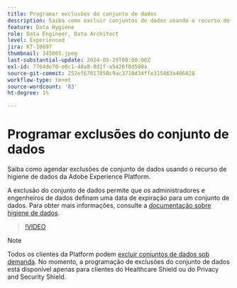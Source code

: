 ```yaml
---
title: Programar exclusões do conjunto de dados
description: Saiba como excluir conjuntos de dados usando o recurso de higiene de dados da Adobe Experience Platform.
feature: Data Hygiene
role: Data Engineer, Data Architect
level: Experienced
jira: KT-10697
thumbnail: 345065.jpeg
last-substantial-update: 2024-05-29T00:00:00Z
exl-id: 7764de70-e0c1-48a8-8d1f-a5426f8d580a
source-git-commit: 252ef67017850c9ac3710d34ffe315463a406828
workflow-type: tm+mt
source-wordcount: '83'
ht-degree: 1%

---
```


# Programar exclusões do conjunto de dados

Saiba como agendar exclusões de conjunto de dados usando o recurso de higiene de dados da Adobe Experience Platform.

A exclusão do conjunto de dados permite que os administradores e engenheiros de dados definam uma data de expiração para um conjunto de dados. Para obter mais informações, consulte a [documentação sobre higiene de dados](https://experienceleague.adobe.com/docs/experience-platform/hygiene/home.html?lang=pt-BR).


>[!VIDEO](https://video.tv.adobe.com/v/345065?learn=on)

>[!NOTE]
>
> Todos os clientes da Platform podem [excluir conjuntos de dados sob demanda](https://experienceleague.adobe.com/docs/experience-platform/catalog/datasets/user-guide.html#delete). No momento, a programação de exclusões do conjunto de dados está disponível apenas para clientes do Healthcare Shield ou do Privacy and Security Shield.
